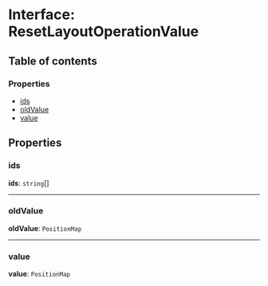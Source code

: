 # Interface: ResetLayoutOperationValue

## Table of contents

### Properties

* [ids](/en/auto-docs/free-history-plugin/interfaces/ResetLayoutOperationValue.md#ids)
* [oldValue](/en/auto-docs/free-history-plugin/interfaces/ResetLayoutOperationValue.md#oldvalue)
* [value](/en/auto-docs/free-history-plugin/interfaces/ResetLayoutOperationValue.md#value)

## Properties

### ids

**ids**: `string`\[]

***

### oldValue

**oldValue**: `PositionMap`

***

### value

**value**: `PositionMap`
